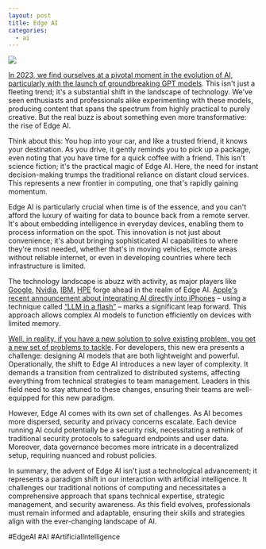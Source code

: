 ```yaml
---
layout: post
title: Edge AI
categories:
  - ai
---
```

<img src="../images/edge-ai-cars.jpg">

[In 2023, we find ourselves at a pivotal moment in the evolution of AI, particularly with the launch of groundbreaking GPT models](https://www.technologyreview.com/2023/02/08/1068068/chatgpt-is-everywhere-heres-where-it-came-from/). This isn't just a fleeting trend; it's a substantial shift in the landscape of technology. We've seen enthusiasts and professionals alike experimenting with these models, producing content that spans the spectrum from highly practical to purely creative. But the real buzz is about something even more transformative: the rise of Edge AI.

Think about this: You hop into your car, and like a trusted friend, it knows your destination. As you drive, it gently reminds you to pick up a package, even noting that you have time for a quick coffee with a friend. This isn't science fiction; it's the practical magic of Edge AI. Here, the need for instant decision-making trumps the traditional reliance on distant cloud services. This represents a new frontier in computing, one that's rapidly gaining momentum.

Edge AI is particularly crucial when time is of the essence, and you can't afford the luxury of waiting for data to bounce back from a remote server. It's about embedding intelligence in everyday devices, enabling them to process information on the spot. This innovation is not just about convenience; it's about bringing sophisticated AI capabilities to where they're most needed, whether that's in moving vehicles, remote areas without reliable internet, or even in developing countries where tech infrastructure is limited.

The technology landscape is abuzz with activity, as major players like [Google](https://cloud.google.com/blog/products/ai-machine-learning/how-to-build-and-execute-ai-use-cases-at-the-edge),  [Nvidia](https://blogs.nvidia.com/blog/what-is-edge-ai/), [IBM](https://www.ibm.com/topics/edge-ai), [HPE](https://www.hpe.com/us/en/what-is/edge-ai.html) forge ahead in the realm of Edge AI. [Apple's recent announcement about integrating AI directly into iPhones](https://www.msn.com/en-us/lifestyle/other/apple-s-new-ai-research-could-totally-transform-your-iphone/ar-AA1lUIV4) – using a technique called [“LLM in a flash”](https://www.macrumors.com/2023/12/21/apple-ai-researchers-run-llms-iphones/) – marks a significant leap forward. This approach allows complex AI models to function efficiently on devices with limited memory.

[Well, in reality, if you have a new solution to solve existing problem, you get a new set of problems to tackle](https://www.maheshsubramaniya.com/article/problems-never-solved.html). For developers, this new era presents a challenge: designing AI models that are both lightweight and powerful. Operationally, the shift to Edge AI introduces a new layer of complexity. It demands a transition from centralized to distributed systems, affecting everything from technical strategies to team management. Leaders in this field need to stay attuned to these changes, ensuring their teams are well-equipped for this new paradigm.

However, Edge AI comes with its own set of challenges. As AI becomes more dispersed, security and privacy concerns escalate. Each device running AI could potentially be a security risk, necessitating a rethink of traditional security protocols to safeguard endpoints and user data. Moreover, data governance becomes more intricate in a decentralized setup, requiring nuanced and robust policies.

In summary, the advent of Edge AI isn't just a technological advancement; it represents a paradigm shift in our interaction with artificial intelligence. It challenges our traditional notions of computing and necessitates a comprehensive approach that spans technical expertise, strategic management, and security awareness. As this field evolves, professionals must remain informed and adaptable, ensuring their skills and strategies align with the ever-changing landscape of AI.

#EdgeAI #AI #ArtificialIntelligence 
